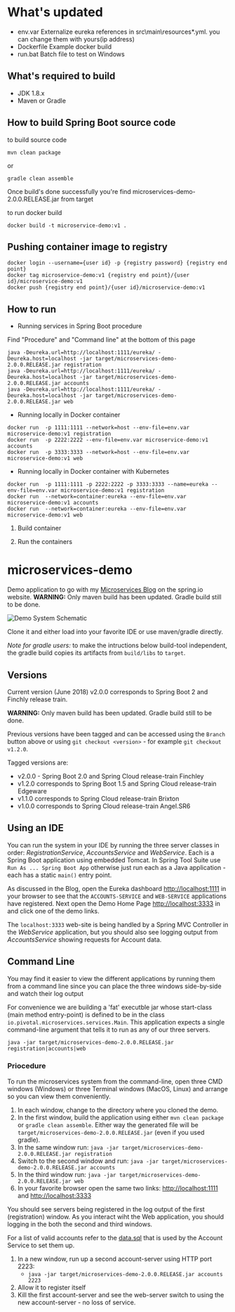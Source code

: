 # What's updated

- env.var	Externalize eureka references in src\main\resources\*.yml. you can change them with yours(ip address)
- Dockerfile	Example docker build
- run.bat	Batch file to test on Windows

## What's required to build

- JDK 1.8.x
- Maven or Gradle

## How to build Spring Boot source code

to build source code  

```
mvn clean package
````

or 

```
gradle clean assemble
````

Once build's done successfully you're find microservices-demo-2.0.0.RELEASE.jar from target



to run docker build 

```
docker build -t microservice-demo:v1 .
````

## Pushing container image to registry

```
docker login --username={user id} -p {registry password} {registry end point} 
docker tag microservice-demo:v1 {registry end point}/{user id}/microservice-demo:v1
docker push {registry end point}/{user id}/microservice-demo:v1
```

## How to run

- Running services in Spring Boot procedure

Find "Procedure" and "Command line" at the bottom of this page
  
```
java -Deureka.url=http://localhost:1111/eureka/ -Deureka.host=localhost -jar target/microservices-demo-2.0.0.RELEASE.jar registration  
java -Deureka.url=http://localhost:1111/eureka/ -Deureka.host=localhost -jar target/microservices-demo-2.0.0.RELEASE.jar accounts  
java -Deureka.url=http://localhost:1111/eureka/ -Deureka.host=localhost -jar target/microservices-demo-2.0.0.RELEASE.jar web
```  

- Running locally in Docker container 

```
docker run  -p 1111:1111 --network=host --env-file=env.var microservice-demo:v1 registration
docker run  -p 2222:2222 --env-file=env.var microservice-demo:v1 accounts
docker run  -p 3333:3333 --network=host --env-file=env.var microservice-demo:v1 web
```

- Running locally in Docker container with Kubernetes

```
docker run  -p 1111:1111 -p 2222:2222 -p 3333:3333 --name=eureka --env-file=env.var microservice-demo:v1 registration
docker run  --network=container:eureka --env-file=env.var microservice-demo:v1 accounts
docker run  --network=container:eureka --env-file=env.var microservice-demo:v1 web
```

1. Build container

2. Run the containers



# microservices-demo

Demo application to go with my [Microservices Blog](https://spring.io/blog/2015/07/14/microservices-with-spring) on the spring.io website.  **WARNING:** Only maven build has been updated.  Gradle build still to be done.

![Demo System Schematic](https://github.com/paulc4/microservices-demo/blob/master/mini-system.jpg)

Clone it and either load into your favorite IDE or use maven/gradle directly.

_Note for gradle users:_ to make the intructions below build-tool independent, the gradle build copies its artifacts from `build/libs` to `target`.

## Versions

Current version (June 2018) v2.0.0 corresponds to Spring Boot 2 and Finchly release train.

**WARNING:** Only maven build has been updated.  Gradle build still to be done.

Previous versions have been tagged and can be accessed using the `Branch` button above or using `git checkout <version>` - for example `git checkout v1.2.0`.

Tagged versions are:

* v2.0.0 - Spring Boot 2.0 and Spring Cloud release-train Finchley
* v1.2.0 corresponds to Spring Boot 1.5 and Spring Cloud release-train Edgeware
* v1.1.0 corresponds to Spring Cloud release-train Brixton
* v1.0.0 corresponds to Spring Cloud release-train Angel.SR6

## Using an IDE

You can run the system in your IDE by running the three server classes in order: _RegistrationService_, _AccountsService_ and _WebService_.  Each is a Spring Boot application using embedded Tomcat.  In Spring Tool Suite use `Run As ... Spring Boot App` otherwise just run each as a Java application - each has a static `main()` entry point.

As discussed in the Blog, open the Eureka dashboard [http://localhost:1111](http://localhost:1111) in your browser to see that the `ACCOUNTS-SERVICE` and `WEB-SERVICE` applications have registered.  Next open the Demo Home Page [http://localhost:3333](http://localhost:3333) in and click one of the demo links.

The `localhost:3333` web-site is being handled by a Spring MVC Controller in the _WebService_ application, but you should also see logging output from _AccountsService_ showing requests for Account data.

## Command Line

You may find it easier to view the different applications by running them from a command line since you can place the three windows side-by-side and watch their log output

For convenience we are building a 'fat' executble jar whose start-class (main method entry-point) is defined to be in the class `io.pivotal.microservices.services.Main`.  This application expects a single command-line argument that tells it to run as any of our three servers.

```
java -jar target/microservices-demo-2.0.0.RELEASE.jar registration|accounts|web
```

### Priocedure

To run the microservices system from the command-line, open three CMD windows (Windows) or three Terminal windows (MacOS, Linux) and arrange so you can view them conveniently.

 1. In each window, change to the directory where you cloned the demo.
 1. In the first window, build the application using either `mvn clean package` or `gradle clean assemble`.  Either way the
    generated file will be `target/microservices-demo-2.0.0.RELEASE.jar` (even if you used gradle).
 1. In the same window run: `java -jar target/microservices-demo-2.0.0.RELEASE.jar registration`
 1. Switch to the second window and run: `java -jar target/microservices-demo-2.0.0.RELEASE.jar accounts`
 1. In the third window run: `java -jar target/microservices-demo-2.0.0.RELEASE.jar web`
 1. In your favorite browser open the same two links: [http://localhost:1111](http://localhost:1111) and [http://localhost:3333](http://localhost:3333)

You should see servers being registered in the log output of the first (registration) window.
As you interact wiht the Web application, you should logging in the both the second and third windows.

For a list of valid accounts refer to the [data.sql](https://github.com/paulc4/microservices-demo/blob/master/src/main/resources/testdb/data.sql) that is used by the Account Service to set them up.

 1. In a new window, run up a second account-server using HTTP port 2223:
     * `java -jar target/microservices-demo-2.0.0.RELEASE.jar accounts 2223`
 1. Allow it to register itself
 1. Kill the first account-server and see the web-server switch to using the new account-server - no loss of service.

